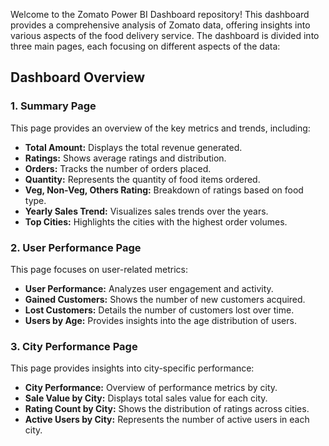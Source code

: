 Welcome to the Zomato Power BI Dashboard repository! This dashboard provides a comprehensive analysis of Zomato data, offering insights into various aspects of the food delivery service. The dashboard is divided into three main pages, each focusing on different aspects of the data:

## Dashboard Overview

### 1. Summary Page

This page provides an overview of the key metrics and trends, including:

- **Total Amount:** Displays the total revenue generated.
- **Ratings:** Shows average ratings and distribution.
- **Orders:** Tracks the number of orders placed.
- **Quantity:** Represents the quantity of food items ordered.
- **Veg, Non-Veg, Others Rating:** Breakdown of ratings based on food type.
- **Yearly Sales Trend:** Visualizes sales trends over the years.
- **Top Cities:** Highlights the cities with the highest order volumes.

### 2. User Performance Page

This page focuses on user-related metrics:

- **User Performance:** Analyzes user engagement and activity.
- **Gained Customers:** Shows the number of new customers acquired.
- **Lost Customers:** Details the number of customers lost over time.
- **Users by Age:** Provides insights into the age distribution of users.

### 3. City Performance Page

This page provides insights into city-specific performance:

- **City Performance:** Overview of performance metrics by city.
- **Sale Value by City:** Displays total sales value for each city.
- **Rating Count by City:** Shows the distribution of ratings across cities.
- **Active Users by City:** Represents the number of active users in each city.
